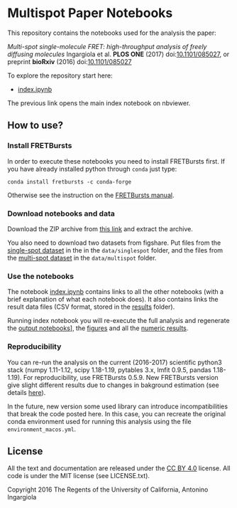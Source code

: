 # Multispot Paper Notebooks

This repository contains the notebooks used for the analysis the paper:

*Multi-spot single-molecule FRET: high-throughput analysis of freely diffusing molecules*
Ingargiola et al. **PLOS ONE** (2017) doi:[10.1101/085027](https://doi.org/10.1371/journal.pone.0175766), 
or preprint **bioRxiv** (2016) doi:[10.1101/085027](https://doi.org/10.1101/085027)

To explore the repository start here:

- [index.ipynb](http://nbviewer.jupyter.org/github/tritemio/multispot_paper/blob/master/index.ipynb)

The previous link opens the main index notebook on nbviewer.

## How to use?

### Install FRETBursts
In order to execute these notebooks you need to install
FRETBursts first. If you have already installed python through `conda` just type:

    conda install fretbursts -c conda-forge

Otherwise see the instruction on the [FRETBursts manual](http://fretbursts.readthedocs.io/en/latest/getting_started.html).

### Download notebooks and data

Download the ZIP archive from [this link](https://github.com/tritemio/multispot_paper/archive/master.zip)
and extract the archive.

You also need to download two datasets from figshare. Put files from the
[single-spot dataset](https://doi.org/10.6084/m9.figshare.1098961) in the in the `data/singlespot` folder,
and the files from the [multi-spot dataset](https://doi.org/10.6084/m9.figshare.1098962)
in the `data/multispot` folder.

### Use the notebooks

The notebook [index.ipynb](http://nbviewer.jupyter.org/github/tritemio/multispot_paper/blob/master/index.ipynb) contains links
to all the other notebooks (with a brief explanation of what each notebook does).
It also contains links the result data files (CSV format, stored in the [results](results) folder).

Running index notebook you will re-execute the full analysis and regenerate the
[output notebooks](out_notebooks)], the [figures](figures) and all the
[numeric results](results).

### Reproducibility
You can re-run the analysis on the current (2016-2017) scientific python3 stack
(numpy 1.11-1.12, scipy 1.18-1.19, pytables 3.x, lmfit 0.9.5, pandas 1.18-1.19).
For reproducibility, use FRETBursts 0.5.9. New FRETBursts version give slight different
results due to changes in bakground estimation
(see details [here](http://fretbursts.readthedocs.io/en/latest/releasenotes.html#backward-incompatible-changes)).

In the future, new version some used library can introduce incompatibilities that break the code
posted here. In this case, you can recreate the original conda environment used for running this
analysis using the file `environment_macos.yml`.

## License

All the text and documentation are released under the
[CC BY 4.0](https://creativecommons.org/licenses/by/4.0/) license.
All code is under the MIT license (see LICENSE.txt).

Copyright 2016 The Regents of the University of California, Antonino Ingargiola
